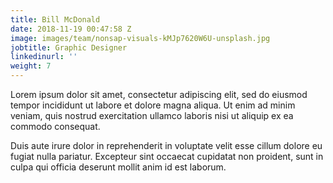 ```yaml
---
title: Bill McDonald
date: 2018-11-19 00:47:58 Z
image: images/team/nonsap-visuals-kMJp7620W6U-unsplash.jpg
jobtitle: Graphic Designer
linkedinurl: ''
weight: 7
---
```


Lorem ipsum dolor sit amet, consectetur adipiscing elit, sed do eiusmod tempor incididunt ut labore et dolore magna aliqua. Ut enim ad minim veniam, quis nostrud exercitation ullamco laboris nisi ut aliquip ex ea commodo consequat.

Duis aute irure dolor in reprehenderit in voluptate velit esse cillum dolore eu fugiat nulla pariatur. Excepteur sint occaecat cupidatat non proident, sunt in culpa qui officia deserunt mollit anim id est laborum.
